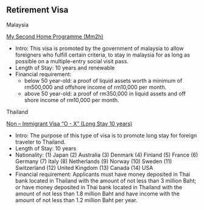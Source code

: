 ## Retirement Visa

Malaysia

[My Second Home Programme (Mm2h)]([url](https://www.malaysia.gov.my/portal/content/15167))

- Intro: This visa is promoted by the government of malaysia to allow foreigners who fulfill certain criteria, to stay in malaysia for as long as possible on a multiple-entry social visit pass.
- Length of Stay: 10 years and renewable
- Financial requirement: 
  - below 50 year-old: a proof of liquid assets worth a minimum of rm500,000 and offshore income of rm10,000 per month.
  - above 50 year-old: a proof of rm350,000 in liquid assets and off shore income of rm10,000 per month.

Thailand

[Non – Immigrant Visa “O - X” (Long Stay 10 years)](https://consular.mfa.go.th/th/content/80938-non-–-immigrant-visa-“o-x”-(long-stay-10-years))

- Intro: The purpose of this type of visa is to promote long stay for foreign traveler to Thailand. 
- Length of Stay: 10 years
- Nationality: (1) Japan (2) Australia (3) Denmark (4) Finland (5) France (6) Germany (7) Italy (8) Netherlands (9) Norway (10) Sweden (11) Switzerland (12) United Kingdom (13) Canada (14) USA
- Financial requirement: Applicants must have money deposited in Thai bank located in Thailand with the amount of not less than 3 million Baht; or have money deposited in Thai bank located in Thailand with the amount of not less than 1.8 million Baht and have income with the amount of not less than 1.2 million Baht per year.
